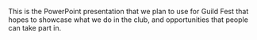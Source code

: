 This is the PowerPoint presentation that we plan to use for Guild Fest that hopes to showcase what we do in the club, and 
opportunities that people can take part in.
